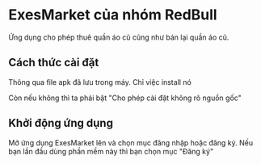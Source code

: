 # ExesMarket của nhóm RedBull

Ứng dụng cho phép thuê quần áo cũ cũng như bán lại quần áo cũ.

## Cách thức cài đặt

Thông qua file apk đã lưu trong máy. Chỉ việc install nó

Còn nếu không thì ta phải bật "Cho phép cài đặt không rõ nguồn gốc"

## Khởi động ứng dụng

Mở ứng dụng ExesMarket lên và chọn mục đăng nhập hoặc đăng ký. Nếu bạn lần đầu dùng phần mềm này thì bạn chọn mục "Đăng ký"
